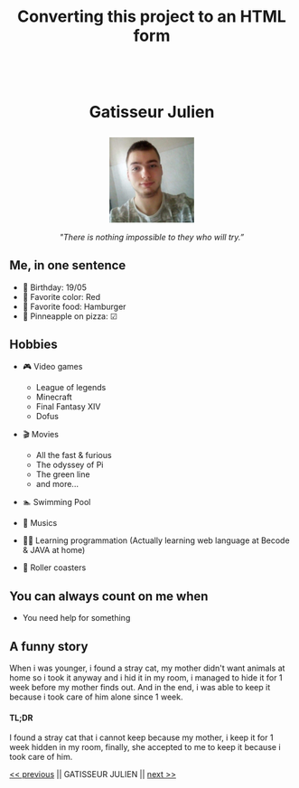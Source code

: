 # <p align="center">Converting this project to an **HTML** form</p><br>
# <p align="center"> Gatisseur Julien </p>

 <div align="center">
<img src="img/me.jpg" alt="me" width="150"/>

*"There is nothing impossible to they who will try.”*
 </div>

## Me, in one sentence

* :birthday: Birthday: 19/05
* :rainbow: Favorite color: Red
* :hamburger: Favorite food: Hamburger
* :pizza: Pinneapple on pizza: &#9745;

## Hobbies

* :video_game: Video games
  * League of legends
  * Minecraft
  * Final Fantasy XIV
  * Dofus

* :clapper: Movies
  * All the fast & furious
  * The odyssey of Pi
  * The green line
  * and more...

* :swimmer: Swimming Pool

* :musical_note: Musics

* :student: Learning programmation (Actually learning web language at Becode & JAVA at home)

* :roller_coaster: Roller coasters

## You can always count on me when

* You need help for something

## A funny story

When i was younger, i found a stray cat, my mother didn't want animals at home so i took it anyway and i hid it in my room, i managed to hide it for 1 week before my mother finds out. And in the end, i was able to keep it because i took care of him alone since 1 week.

#### TL;DR

I found a stray cat that i cannot keep because my mother, i keep it for 1 week hidden in my room, finally, she accepted to me to keep it because i took care of him.

[<< previous](https://github.com/MrOlivierdA/markdown-challenge) || GATISSEUR JULIEN || [next >>](https://github.com/henrihals/markdown-challenge)
